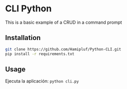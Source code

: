 # CLI Python

This is a basic example of a CRUD in a command prompt

## Installation

```bash
git clone https://github.com/Hamipluf/Python-CLI.git
pip install -r requirements.txt
```

## Usage

Ejecuta la aplicación: `python cli.py`
